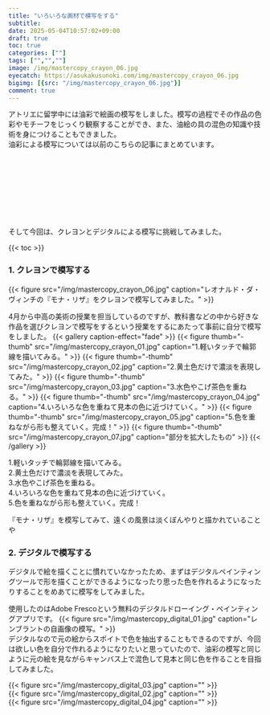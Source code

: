 ```yaml
---
title: "いろいろな画材で模写をする"
subtitle: 
date: 2025-05-04T10:57:02+09:00
draft: true
toc: true
categories: [""]
tags: ["","",""]
image: /img/mastercopy_crayon_06.jpg
eyecatch: https://asukakusunoki.com/img/mastercopy_crayon_06.jpg
bigimg: [{src: "/img/mastercopy_crayon_06.jpg"}]
comment: true
---
```


アトリエに留学中には油彩で絵画の模写をしました。模写の過程でその作品の色彩やモチーフをじっくり観察することができ、また、油絵の具の混色の知識や技術を身につけることもできました。  
油彩による模写については以前のこちらの記事にまとめています。
<div class="iframely-embed"><div class="iframely-responsive" style="height: 140px; padding-bottom: 0;"><a href="https://asukakusunoki.com/post/2023-09-07-atelier-mastercopy/" data-iframely-url="//iframely.net/QK2OFR7"></a></div></div><script async src="//iframely.net/embed.js"></script>
そして今回は、クレヨンとデジタルによる模写に挑戦してみました。

{{< toc >}}

### 1. クレヨンで模写する

{{< figure src="/img/mastercopy_crayon_06.jpg" caption="レオナルド・ダ・ヴィンチの『モナ・リザ』をクレヨンで模写してみました。" >}}  

4月から中高の美術の授業を担当しているのですが、教科書などの中から好きな作品を選びクレヨンで模写をするという授業をするにあたって事前に自分で模写をしました。
{{< gallery caption-effect="fade" >}}
  {{< figure thumb="-thumb" src="/img/mastercopy_crayon_01.jpg" caption="1.軽いタッチで輪郭線を描いてみる。" >}}
  {{< figure thumb="-thumb" src="/img/mastercopy_crayon_02.jpg" caption="2.黄土色だけで濃淡を表現してみた。" >}}
  {{< figure thumb="-thumb" src="/img/mastercopy_crayon_03.jpg" caption="3.水色やこげ茶色を重ねる。" >}}
  {{< figure thumb="-thumb" src="/img/mastercopy_crayon_04.jpg" caption="4.いろいろな色を重ねて見本の色に近づけていく。" >}}
  {{< figure thumb="-thumb" src="/img/mastercopy_crayon_05.jpg" caption="5.色を重ねながら形も整えていく。完成！" >}}
  {{< figure thumb="-thumb" src="/img/mastercopy_crayon_07.jpg" caption="部分を拡大したもの" >}}
{{< /gallery >}}

1.軽いタッチで輪郭線を描いてみる。  
2.黄土色だけで濃淡を表現してみた。  
3.水色やこげ茶色を重ねる。  
4.いろいろな色を重ねて見本の色に近づけていく。  
5.色を重ねながら形も整えていく。完成！  

『モナ・リザ』を模写してみて、遠くの風景は淡くぼんやりと描かれていることや

### 2. デジタルで模写する

デジタルで絵を描くことに慣れていなかったため、まずはデジタルペインティングツールで形を描くことができるようになったり思った色を作れるようになったりすることをめあてに模写をしてみました。  

使用したのはAdobe Frescoという無料のデジタルドローイング・ペインティングアプリです。
{{< figure src="/img/mastercopy_digital_01.jpg" caption="レンブラントの自画像の模写。" >}}  
デジタルなので元の絵からスポイトで色を抽出することもできるのですが、今回は欲しい色を自分で作れるようになりたいと思っていたので、油彩の模写と同じように元の絵を見ながらキャンバス上で混色して見本と同じ色を作ることを目指してみました。  

{{< figure src="/img/mastercopy_digital_03.jpg" caption="" >}}  
{{< figure src="/img/mastercopy_digital_02.jpg" caption="" >}}  
{{< figure src="/img/mastercopy_digital_04.jpg" caption="" >}}  